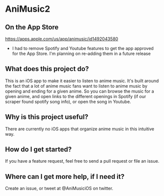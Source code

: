 # AniMusic2
## On the App Store
https://apps.apple.com/us/app/animusic/id1492043580
* I had to remove Spotify and Youtube features to get the app approved for the App Store. I'm planning on re-adding them in a future release

## What does this project do?
This is an iOS app to make it easier to listen to anime music. It's built around the fact that a lot of anime music fans want to listen to anime music by opening and ending for a given anime. So you can browse the music for a given anime, and open links to the different openings in Spotify (if our scraper found spotify song info), or open the song in Youtube.
## Why is this project useful?
There are currently no iOS apps that organize anime music in this intuitive way. 
## How do I get started?
If you have a feature request, feel free to send a pull request or file an issue. 
## Where can I get more help, if I need it?
Create an issue, or tweet at @AniMusiciOS on twitter.
